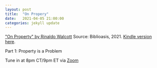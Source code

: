 ```yaml
---
layout: post
title:  "On Propery"
date:   2021-04-05 21:00:00
categories: jekyll update
---
```


["On Property" by Rinaldo Walcott](https://bookshop.org/books/on-property/9781771964074?aid=13448&listref=civic-tech-book-club-reading-list) Source: Biblioasis, 2021. [Kindle version here](https://www.amazon.com/Property-Field-Notes-Book-ebook/dp/B08K55GD3G/ref=tmm_kin_title_0?_encoding=UTF8&qid=&sr=).

Part 1: Property is a Problem

Tune in at 8pm CT/9pm ET via [Zoom](https://harvard.zoom.us/j/97704612486)
